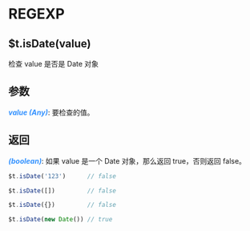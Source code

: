 # REGEXP

## $t.isDate(value)

检查 value 是否是 Date 对象

## 参数

<i style="color: #3492ff;font-weight: 700;">value (Any)</i>: 要检查的值。

## 返回

<i style="color: #3492ff;font-weight: 700;">(boolean)</i>: 如果 value 是一个 Date 对象，那么返回 true，否则返回 false。

```javascript
$t.isDate('123')      // false

$t.isDate([])         // false

$t.isDate({})         // false

$t.isDate(new Date()) // true
```
